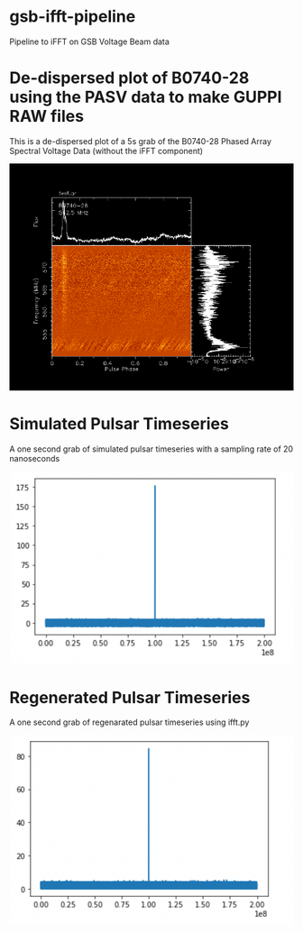 # gsb-ifft-pipeline
Pipeline to iFFT on GSB Voltage Beam data

# De-dispersed plot of B0740-28 using the PASV data to make GUPPI RAW files

This is a de-dispersed plot of a 5s grab of the B0740-28 Phased Array Spectral Voltage Data (without the iFFT component)

![De-Dispersed Plot](https://github.com/RaghavGirgaonkar/gsb-ifft-pipeline/blob/main/images/pgplot1.png?raw=true)

# Simulated Pulsar Timeseries

A one second grab of simulated pulsar timeseries with a sampling rate of 20 nanoseconds

![Simulated Timeseries](https://github.com/RaghavGirgaonkar/gsb-ifft-pipeline/blob/main/images/simulated_timeseries.png?raw=true)

# Regenerated Pulsar Timeseries

A one second grab of regenarated pulsar timeseries using ifft.py

![Regenerated Timeseries](https://github.com/RaghavGirgaonkar/gsb-ifft-pipeline/blob/main/images/regenerated_timeseries.png?raw=true)


